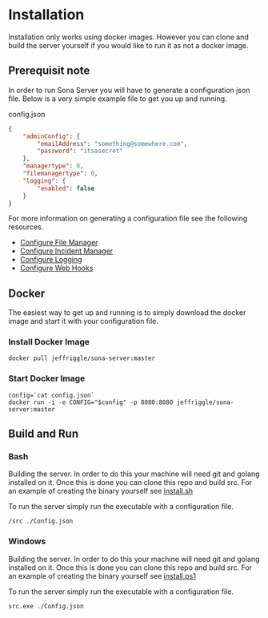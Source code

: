 # Installation
Installation only works using docker images. However you can clone and build the server yourself if you would like to run it as not a docker image.

## Prerequisit note
In order to run Sona Server you will have to generate a configuration json file. Below is a very simple example file to get you up and running.

config.json
```json
{
    "adminConfig": {
        "emailAddress": "something@somewhere.com",
        "password": "itsasecret"
    },
    "managertype": 0,
    "filemanagertype": 0,
    "logging": {
        "enabled": false
    }
}
```

For more information on generating a configuration file see the following resources.

* [Configure File Manager](./ConfigureFileManager.md)
* [Configure Incident Manager](./ConfigureIncidentManager.md)
* [Configure Logging](./ConfigureLogging.md)
* [Configure Web Hooks](./ConfigureWebHooks.md)

## Docker
The easiest way to get up and running is to simply download the docker image and start it with your configuration file.

### Install Docker Image
`docker pull jeffriggle/sona-server:master`

### Start Docker Image
```shell
config=`cat config.json`
docker run -i -e CONFIG="$config" -p 8080:8080 jeffriggle/sona-server:master
```

## Build and Run

### Bash
Building the server. In order to do this your machine will need git and golang installed on it. Once this is done you can clone this repo and build src. For an example of creating the binary yourself see [install.sh](../deploy/install.sh)

To run the server simply run the executable with a configuration file.

`/src ./Config.json`

### Windows
Building the server. In order to do this your machine will need git and golang installed on it. Once this is done you can clone this repo and build src. For an example of creating the binary yourself see [install.ps1](../deploy/install.ps1)

To run the server simply run the executable with a configuration file.

`src.exe ./Config.json`